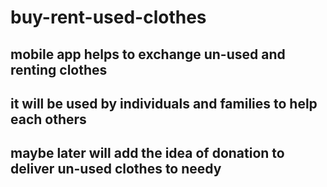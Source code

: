 # buy-rent-used-clothes
## mobile app helps to exchange un-used and renting clothes 
## it will be used by individuals and families to help each others 
## maybe later will add the idea of donation to deliver un-used clothes to needy 
